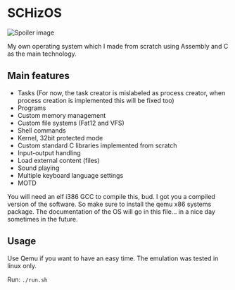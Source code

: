 # SCHizOS

![Spoiler image](https://afghangoat.hu/img/img52.png)

My own operating system which I made from scratch using Assembly and C as the main technology.

## Main features

- Tasks (For now, the task creator is mislabeled as process creator, when process creation is implemented this will be fixed too)
- Programs
- Custom memory management
- Custom file systems (Fat12 and VFS)
- Shell commands
- Kernel, 32bit protected mode
- Custom standard C libraries implemented from scratch
- Input-output handling
- Load external content (files)
- Sound playing
- Multiple keyboard language settings
- MOTD

You will need an elf i386 GCC to compile this, bud.
I got you a compiled version of the software. So make sure to install the qemu x86 systems package.
The documentation of the OS will go in this file... in a nice day sometimes in the future.

## Usage

Use Qemu if you want to have an easy time.
The emulation was tested in linux only.

Run:
`./run.sh`
